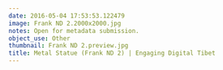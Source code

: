 ```yaml
---
date: 2016-05-04 17:53:53.122479
image: Frank ND 2.2000x2000.jpg
notes: Open for metadata submission.
object_use: Other
thumbnail: Frank ND 2.preview.jpg
title: Metal Statue (Frank ND 2) | Engaging Digital Tibet
---
```


